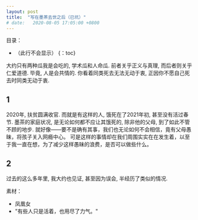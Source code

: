 ```yaml
---
layout: post
title:  "写在墨茶去世之后（已坑）"
# date:   2020-08-05 17:05:00 +0800
---
```


目录：

- （此行不会显示）
{：toc}

大约只有两种瓜我是会吃的, 学术瓜和人命瓜. 前者关乎正义与真理, 而后者则关乎仁爱道德.
毕竟, 人是会共情的. 你看着同类死去无法无动于衷, 正因你不愿自己死去时同类无动于衷.

## 1

2020年, 扶贫圆满收官. 而就是有这样的人, 饿死在了2021年初, 甚至没有活过春节.
墨茶的家庭状况, 是无论如何都不应让其饿死的, 除非他的父母, 到了如此不管不顾的地步.
就好像——要不是确有其事，我们也无论如何不会相信，竟有父母愚昧，将孩子关入网瘾中心。
可是这样的事情却在我们周围实实在在发生着，以至于我一直在想，为了减少这样愚昧的浪费，是否可以做些什么。



## 2

过去的这么多年里, 我大约也见证, 甚至因为误会, 半经历了类似的情况.



素材：

- 凤凰女
- "有些人只是活着，也用尽了力气。"